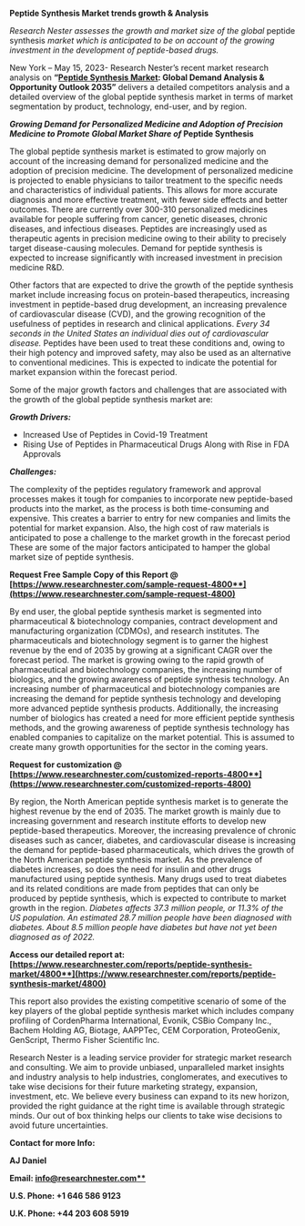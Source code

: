 ﻿**Peptide Synthesis Market trends growth & Analysis**

*Research Nester assesses the growth and market size of the global* peptide synthesis *market which is anticipated to be on account of the growing investment in the development of peptide-based drugs.* 

New York – May 15, 2023- Research Nester’s recent market research analysis on **“[Peptide Synthesis Market](https://www.researchnester.com/reports/peptide-synthesis-market/4800): Global Demand Analysis & Opportunity Outlook 2035”** delivers a detailed competitors analysis and a detailed overview of the global peptide synthesis market in terms of market segmentation by product, technology, end-user, and by region. 

***Growing Demand for Personalized Medicine and Adoption of Precision Medicine to Promote Global Market Share of* Peptide Synthesis** 

The global peptide synthesis market is estimated to grow majorly on account of the increasing demand for personalized medicine and the adoption of precision medicine. The development of personalized medicine is projected to enable physicians to tailor treatment to the specific needs and characteristics of individual patients. This allows for more accurate diagnosis and more effective treatment, with fewer side effects and better outcomes. There are currently over 300-310 personalized medicines available for people suffering from cancer, genetic diseases, chronic diseases, and infectious diseases. Peptides are increasingly used as therapeutic agents in precision medicine owing to their ability to precisely target disease-causing molecules. Demand for peptide synthesis is expected to increase significantly with increased investment in precision medicine R&D. 

Other factors that are expected to drive the growth of the peptide synthesis market include increasing focus on protein-based therapeutics, increasing investment in peptide-based drug development, an increasing prevalence of cardiovascular disease (CVD), and the growing recognition of the usefulness of peptides in research and clinical applications. *Every 34 seconds in the United States an individual dies out of cardiovascular disease.* Peptides have been used to treat these conditions and, owing to their high potency and improved safety, may also be used as an alternative to conventional medicines. This is expected to indicate the potential for market expansion within the forecast period. 

Some of the major growth factors and challenges that are associated with the growth of the global peptide synthesis market are:

***Growth Drivers:***

- Increased Use of Peptides in Covid-19 Treatment
- Rising Use of Peptides in Pharmaceutical Drugs Along with Rise in FDA Approvals 

***Challenges:***

The complexity of the peptides regulatory framework and approval processes makes it tough for companies to incorporate new peptide-based products into the market, as the process is both time-consuming and expensive. This creates a barrier to entry for new companies and limits the potential for market expansion. Also, the high cost of raw materials is anticipated to pose a challenge to the market growth in the forecast period These are some of the major factors anticipated to hamper the global market size of peptide synthesis.

**Request Free Sample Copy of this Report @ [https://www.researchnester.com/sample-request-4800**](https://www.researchnester.com/sample-request-4800)**

By end user, the global peptide synthesis market is segmented into pharmaceutical & biotechnology companies, contract development and manufacturing organization (CDMOs), and research institutes. The pharmaceuticals and biotechnology segment is to garner the highest revenue by the end of 2035 by growing at a significant CAGR over the forecast period. The market is growing owing to the rapid growth of pharmaceutical and biotechnology companies, the increasing number of biologics, and the growing awareness of peptide synthesis technology. An increasing number of pharmaceutical and biotechnology companies are increasing the demand for peptide synthesis technology and developing more advanced peptide synthesis products. Additionally, the increasing number of biologics has created a need for more efficient peptide synthesis methods, and the growing awareness of peptide synthesis technology has enabled companies to capitalize on the market potential. This is assumed to create many growth opportunities for the sector in the coming years. 

**Request for customization @ [https://www.researchnester.com/customized-reports-4800**](https://www.researchnester.com/customized-reports-4800)**

By region, the North American peptide synthesis market is to generate the highest revenue by the end of 2035. The market growth is mainly due to increasing government and research institute efforts to develop new peptide-based therapeutics. Moreover, the increasing prevalence of chronic diseases such as cancer, diabetes, and cardiovascular disease is increasing the demand for peptide-based pharmaceuticals, which drives the growth of the North American peptide synthesis market. As the prevalence of diabetes increases, so does the need for insulin and other drugs manufactured using peptide synthesis. Many drugs used to treat diabetes and its related conditions are made from peptides that can only be produced by peptide synthesis, which is expected to contribute to market growth in the region. *Diabetes affects 37.3 million people, or 11.3% of the US population. An estimated 28.7 million people have been diagnosed with diabetes. About 8.5 million people have diabetes but have not yet been diagnosed as of 2022.*  

**Access our detailed report at: [https://www.researchnester.com/reports/peptide-synthesis-market/4800**](https://www.researchnester.com/reports/peptide-synthesis-market/4800)**

This report also provides the existing competitive scenario of some of the key players of the global peptide synthesis market which includes company profiling of CordenPharma International, Evonik, CSBio Company Inc., Bachem Holding AG, Biotage, AAPPTec, CEM Corporation, ProteoGenix, GenScript, Thermo Fisher Scientific Inc.

Research Nester is a leading service provider for strategic market research and consulting. We aim to provide unbiased, unparalleled market insights and industry analysis to help industries, conglomerates, and executives to take wise decisions for their future marketing strategy, expansion, investment, etc. We believe every business can expand to its new horizon, provided the right guidance at the right time is available through strategic minds. Our out of box thinking helps our clients to take wise decisions to avoid future uncertainties.

**Contact for more Info:**

**AJ Daniel**

**Email: [info@researchnester.com**](mailto:info@researchnester.com)**

**U.S. Phone: +1 646 586 9123** 

**U.K. Phone: +44 203 608 5919**



